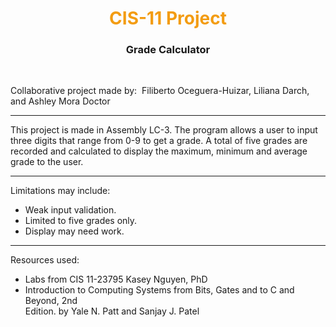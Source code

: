 <h1 style="text-align:center"><span style="color:#f39c12">CIS-11 Project</span></h1>

<h3 style="text-align:center">Grade Calculator</h3>

<p>&nbsp;</p>

<p>Collaborative project made by:&nbsp; Filiberto Oceguera-Huizar, Liliana Darch, and Ashley Mora Doctor</p>

<hr />
<p>This project is made in Assembly LC-3. The program allows a user to input three digits that range from 0-9 to get a grade. A total of five grades are recorded and calculated to display the maximum, minimum and average grade to the user.</p>

<hr />
<p>Limitations may include:</p>

<ul>
	<li>Weak input validation.</li>
	<li>Limited to five grades only.</li>
	<li>Display may need work.</li>
</ul>

<hr />
<p>Resources used:</p>

<ul>
	<li>Labs from CIS 11-23795&nbsp;Kasey Nguyen, PhD</li>
	<li>Introduction to Computing Systems from Bits, Gates and to C and Beyond, 2nd<br />
	Edition. by&nbsp;Yale N. Patt and Sanjay J. Patel</li>
</ul>
